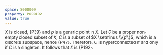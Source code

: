 ```yaml
---
space: S000009
property: P000192
value: true
---
```


$X$ is closed, {P39} and $p$ is a generic point in $X$. Let $C$ be a proper non-empty closed subset of $X$, $C$ is a subset of $X \setminus \\{p\\}$, which is a discrete subspace, hence {P47}. Therefore, $C$ is hyperconnected if and only if $C$ is a singleton. It follows that $X$ is {P192}.